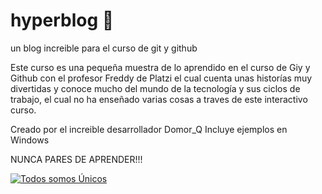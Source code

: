 # hyperblog  🤖
un blog increible para el curso de git y github

Este curso es una pequeña muestra de lo aprendido en el curso de Giy y Github con el profesor Freddy de Platzi el cual cuenta unas historías muy divertidas y conoce mucho del mundo de la tecnología y sus ciclos de trabajo, el cual no ha enseñado varias cosas a traves de este interactivo curso.

Creado por el increible desarrollador Domor_Q
Incluye ejemplos en Windows

NUNCA PARES DE APRENDER!!!

[![Todos somos Únicos](https://i.imgur.com/6h3Bj0M.jpg "Todos somos Únicos")](https://i.imgur.com/6h3Bj0M.jpg "Todos somos Únicos")